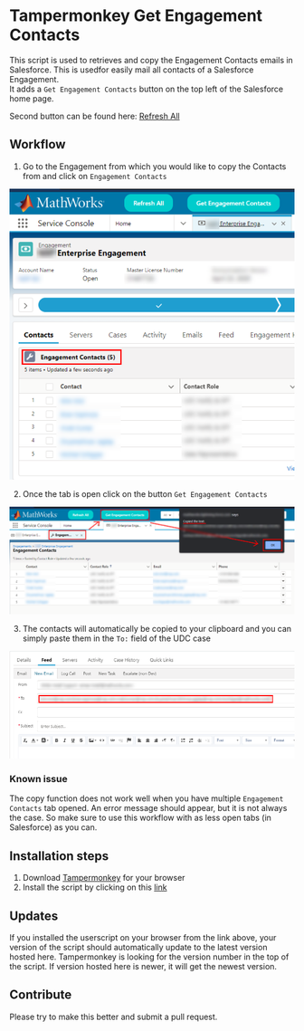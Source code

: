 # Tampermonkey Get Engagement Contacts

This script is used to retrieves and copy the Engagement Contacts emails in Salesforce. This is usedfor easily mail all contacts of a Salesforce Engagement.<br>
It adds a `Get Engagement Contacts` button on the top left of the Salesforce home page.<br>

Second button can be found here: [Refresh All](https://github.com/goodshort)

## Workflow

1. Go to the Engagement from which you would like to copy the Contacts from and click on `Engagement Contacts`

![Click on Engagement Contacts](https://github.com/goodshort/Tampermonkey-Salesforce-Get-Engagement-Contacts/blob/main/workflow1.png)

2. Once the tab is open click on the button `Get Engagement Contacts`

![Click on Get Engagement Contacts](https://github.com/goodshort/Tampermonkey-Salesforce-Get-Engagement-Contacts/blob/main/workflow2.png)

3. The contacts will automatically be copied to your clipboard and you can simply paste them in the `To:` field of the UDC case

![Paste the contact in the To: field of the UDC case](https://github.com/goodshort/Tampermonkey-Salesforce-Get-Engagement-Contacts/blob/main/workflow3.png)

### Known issue

The copy function does not work well when you have multiple `Engagement Contacts` tab opened. An error message should appear, but it is not always the case. So make sure to use this workflow with as less open tabs (in Salesforce) as you can.

## Installation steps

1. Download [Tampermonkey](https://www.tampermonkey.net/) for your browser
2. Install the script by clicking on this [link](https://github.com/goodshort/Tampermonkey-Salesforce-Get-Engagement-Contacts/raw/main/GetEngagementContacts.user.js)

## Updates

If you installed the userscript on your browser from the link above, your version of the script should automatically update to the latest version hosted here.
Tampermonkey is looking for the version number in the top of the script. If version hosted here is newer, it will get the newest version.

## Contribute

Please try to make this better and submit a pull request.
